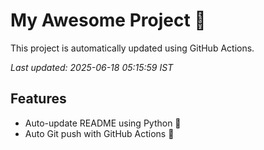 # My Awesome Project 🚀

This project is automatically updated using GitHub Actions.

_Last updated: 2025-06-18 05:15:59 IST_

## Features
- Auto-update README using Python 🐍
- Auto Git push with GitHub Actions 🤖
